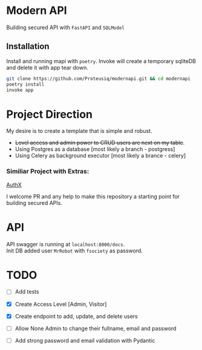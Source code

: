 
# Modern API

Building secured API with `FastAPI` and `SQLModel`




## Installation

Install and running mapi with `poetry`. Invoke will create a temporary sqliteDB
and delete it with app tear down. 

```bash
git clone https://github.com/Proteusiq/modernapi.git && cd modernapi
poetry install
invoke app
```

# Project Direction
My desire is  to create a template that is simple and robust. 
* ~~Level access and admin power to CRUD users are next on my table~~.
* Using Postgres as a database [most likely a branch - postgress]
* Using Celery as background executor [most likely a brance - celery]

### Similiar Project with Extras:
[AuthX](https://github.com/yezz123/AuthX)

I welcome PR and any help to make this repository a starting point for building secured APIs.

# API
API swagger is running at `localhost:8000/docs`. <br>
Init DB added user `MrRobot` with `fsociety` as password. 

# TODO
* [ ] Add tests
* [X] Create Access Level [Admin, Visitor]
* [X] Create endpoint to add, update, and delete users
* [ ] Allow None Admin to change their fullname, email and password
* [ ] Add strong password and email validation with Pydantic

    
